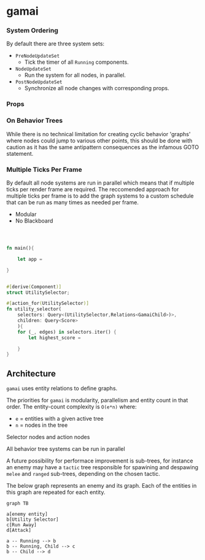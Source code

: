 # gamai

### System Ordering



By default there are three system sets:

- `PreNodeUpdateSet`
	- Tick the timer of all `Running` components.
- `NodeUpdateSet`
	- Run the system for all nodes, in parallel.
- `PostNodeUpdateSet`
	- Synchronize all node changes with corresponding props.

### Props




### On Behavior Trees

While there is no technical limitation for creating cyclic behavior 'graphs' where nodes could jump to various other points, this should be done with caution as it has the same antipattern consequences as the infamous GOTO statement.

### Multiple Ticks Per Frame

By default all node systems are run in parallel which means that if multiple ticks per render frame are required.
The reccomended approach for multiple ticks per frame is to add the graph systems to a custom schedule that can be run as many times as needed per frame.

- Modular
- No Blackboard

```rs



fn main(){

	let app = 

}


#[derive(Component)]
struct UtilitySelector;

#[action_for(UtilitySelector)]
fn utility_selector(
	selectors: Query<(UtilitySelector,Relations<GamaiChild>)>,
	children: Query<Score>
	){
	for (_, edges) in selectors.iter() {
		let highest_score = 

	}
}
```



## Architecture

`gamai` uses entity relations to define graphs.



The priorities for `gamai` is modularity, parallelism and entity count in that order.
The entity-count complexity is `O(e*n)` where:
- `e` = entities with a given active tree
- `n` = nodes in the tree

Selector nodes and action nodes 

All behavior tree systems can be run in parallel


A future possibility for performace improvement is sub-trees, for instance an enemy may have a `tactic` tree responsible for spawining and despawing `melee` and `ranged` sub-trees, depending on the chosen tactic.


The below graph represents an enemy and its graph. Each of the entities in this graph are repeated for each entity.
```mermaid
graph TB

a[enemy entity]
b[Utility Selector]
c[Run Away]
d[Attack]

a -- Running --> b
b -- Running, Child --> c
b -- Child --> d
```